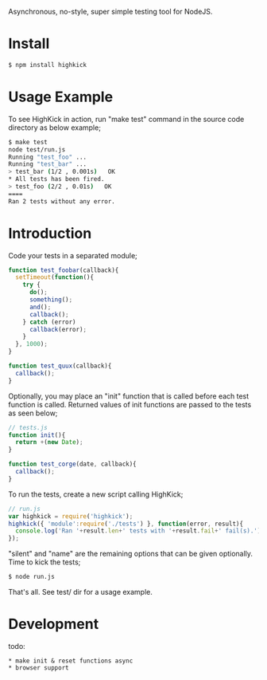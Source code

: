 Asynchronous, no-style, super simple testing tool for NodeJS.

Install
=======
```bash
$ npm install highkick
```

Usage Example
=============
To see HighKick in action, run "make test" command in the source code directory
as below example;

```bash
$ make test
node test/run.js
Running "test_foo" ...
Running "test_bar" ...
> test_bar (1/2 , 0.001s)   OK
* All tests has been fired.
> test_foo (2/2 , 0.01s)   OK
====
Ran 2 tests without any error.
```
Introduction
============
Code your tests in a separated module;

```javascript
function test_foobar(callback){
  setTimeout(function(){
    try {
      do();
      something();
      and();
      callback();
    } catch (error)
      callback(error);
    }
  }, 1000);
}

function test_quux(callback){
  callback();
}
```

Optionally, you may place an "init" function that is called before each test
function is called. Returned values of init functions are passed to the tests
as seen below;

```javascript
// tests.js
function init(){
  return +(new Date);
}

function test_corge(date, callback){
  callback();
}
```

To run the tests, create a new script calling HighKick;

```javascript
// run.js
var highkick = require('highkick');
highkick({ 'module':require('./tests') }, function(error, result){
  console.log('Ran '+result.len+' tests with '+result.fail+' fail(s).');
});
```

"silent" and "name" are the remaining options that can be given optionally.
Time to kick the tests;
```bash
$ node run.js
```

That's all. See test/ dir for a usage example.

Development
==========
todo:

    * make init & reset functions async
    * browser support
